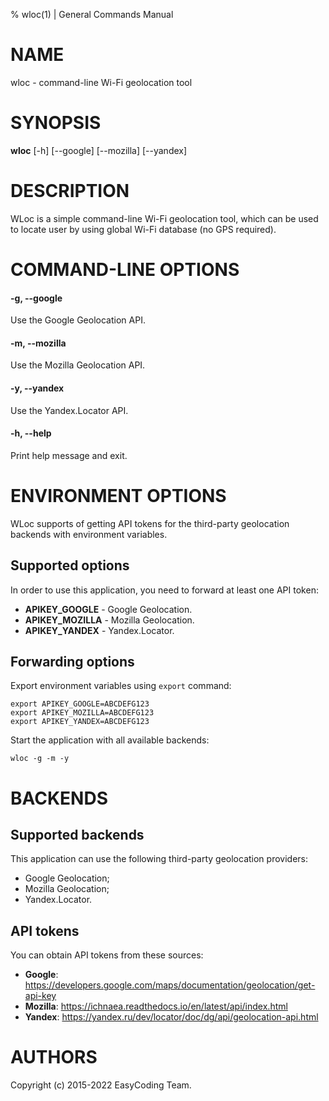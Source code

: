 % wloc(1) | General Commands Manual

# NAME

wloc - command-line Wi-Fi geolocation tool

# SYNOPSIS

**wloc** \[-h\] \[--google\] \[--mozilla\] \[--yandex\]

# DESCRIPTION

WLoc is a simple command-line Wi-Fi geolocation tool, which can be used to locate user by using global Wi-Fi database (no GPS required).

# COMMAND-LINE OPTIONS

#### -g, \-\-google
Use the Google Geolocation API.

#### -m, \-\-mozilla
Use the Mozilla Geolocation API.

#### -y, \-\-yandex
Use the Yandex.Locator API.

#### -h, \-\-help
Print help message and exit.

# ENVIRONMENT OPTIONS

WLoc supports of getting API tokens for the third-party geolocation backends with environment variables.

## Supported options

In order to use this application, you need to forward at least one API token:

  * **APIKEY_GOOGLE** - Google Geolocation.
  * **APIKEY_MOZILLA** - Mozilla Geolocation.
  * **APIKEY_YANDEX** - Yandex.Locator.

## Forwarding options

Export environment variables using `export` command:

```
export APIKEY_GOOGLE=ABCDEFG123
export APIKEY_MOZILLA=ABCDEFG123
export APIKEY_YANDEX=ABCDEFG123
```

Start the application with all available backends:

```
wloc -g -m -y
```

# BACKENDS

## Supported backends

This application can use the following third-party geolocation providers:

  * Google Geolocation;
  * Mozilla Geolocation;
  * Yandex.Locator.

## API tokens

You can obtain API tokens from these sources:

  * **Google**: https://developers.google.com/maps/documentation/geolocation/get-api-key
  * **Mozilla**: https://ichnaea.readthedocs.io/en/latest/api/index.html
  * **Yandex**: https://yandex.ru/dev/locator/doc/dg/api/geolocation-api.html

# AUTHORS

Copyright (c) 2015-2022 EasyCoding Team.
